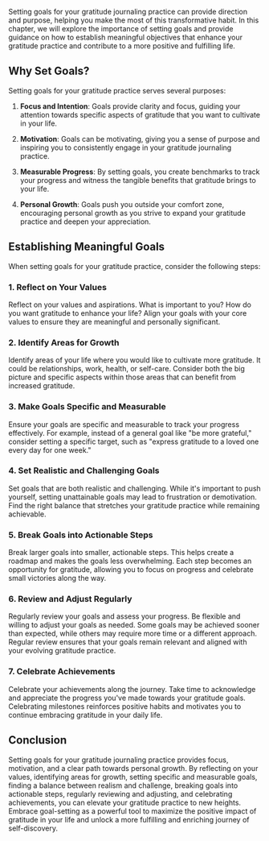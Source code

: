 
Setting goals for your gratitude journaling practice can provide direction and purpose, helping you make the most of this transformative habit. In this chapter, we will explore the importance of setting goals and provide guidance on how to establish meaningful objectives that enhance your gratitude practice and contribute to a more positive and fulfilling life.

Why Set Goals?
--------------

Setting goals for your gratitude practice serves several purposes:

1. **Focus and Intention**: Goals provide clarity and focus, guiding your attention towards specific aspects of gratitude that you want to cultivate in your life.

2. **Motivation**: Goals can be motivating, giving you a sense of purpose and inspiring you to consistently engage in your gratitude journaling practice.

3. **Measurable Progress**: By setting goals, you create benchmarks to track your progress and witness the tangible benefits that gratitude brings to your life.

4. **Personal Growth**: Goals push you outside your comfort zone, encouraging personal growth as you strive to expand your gratitude practice and deepen your appreciation.

Establishing Meaningful Goals
-----------------------------

When setting goals for your gratitude practice, consider the following steps:

### 1. Reflect on Your Values

Reflect on your values and aspirations. What is important to you? How do you want gratitude to enhance your life? Align your goals with your core values to ensure they are meaningful and personally significant.

### 2. Identify Areas for Growth

Identify areas of your life where you would like to cultivate more gratitude. It could be relationships, work, health, or self-care. Consider both the big picture and specific aspects within those areas that can benefit from increased gratitude.

### 3. Make Goals Specific and Measurable

Ensure your goals are specific and measurable to track your progress effectively. For example, instead of a general goal like "be more grateful," consider setting a specific target, such as "express gratitude to a loved one every day for one week."

### 4. Set Realistic and Challenging Goals

Set goals that are both realistic and challenging. While it's important to push yourself, setting unattainable goals may lead to frustration or demotivation. Find the right balance that stretches your gratitude practice while remaining achievable.

### 5. Break Goals into Actionable Steps

Break larger goals into smaller, actionable steps. This helps create a roadmap and makes the goals less overwhelming. Each step becomes an opportunity for gratitude, allowing you to focus on progress and celebrate small victories along the way.

### 6. Review and Adjust Regularly

Regularly review your goals and assess your progress. Be flexible and willing to adjust your goals as needed. Some goals may be achieved sooner than expected, while others may require more time or a different approach. Regular review ensures that your goals remain relevant and aligned with your evolving gratitude practice.

### 7. Celebrate Achievements

Celebrate your achievements along the journey. Take time to acknowledge and appreciate the progress you've made towards your gratitude goals. Celebrating milestones reinforces positive habits and motivates you to continue embracing gratitude in your daily life.

Conclusion
----------

Setting goals for your gratitude journaling practice provides focus, motivation, and a clear path towards personal growth. By reflecting on your values, identifying areas for growth, setting specific and measurable goals, finding a balance between realism and challenge, breaking goals into actionable steps, regularly reviewing and adjusting, and celebrating achievements, you can elevate your gratitude practice to new heights. Embrace goal-setting as a powerful tool to maximize the positive impact of gratitude in your life and unlock a more fulfilling and enriching journey of self-discovery.
